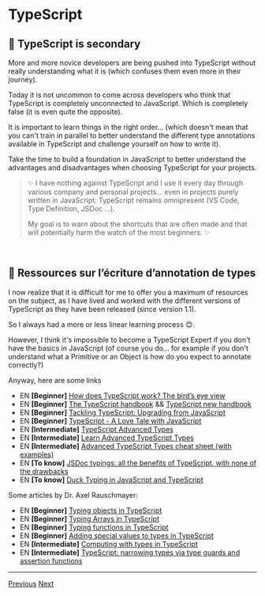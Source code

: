 # TypeScript

## 🙊 TypeScript is secondary
More and more novice developers are being pushed into TypeScript without really understanding what it is (which confuses them even more in their journey).

Today it is not uncommon to come across developers who think that TypeScript is completely unconnected to JavaScript. Which is completely false (it is even quite the opposite).

It is important to learn things in the right order... (which doesn't mean that you can't train in parallel to better understand the different type annotations available in TypeScript and challenge yourself on how to write it).

Take the time to build a foundation in JavaScript to better understand the advantages and disadvantages when choosing TypeScript for your projects.

> ✨ I have nothing against TypeScript and I use it every day through various company and personal projects... even in projects purely written in JavaScript: TypeScript remains omnipresent (VS Code, Type Definition, JSDoc ...). 
>
>  My goal is to warn about the shortcuts that are often made and that will potentially harm the watch of the most beginners. ✨

&nbsp;
## 🐲 Ressources sur l’écriture d’annotation de types

I now realize that it is difficult for me to offer you a maximum of resources on the subject, as I have lived and worked with the different versions of TypeScript as they have been released (since version 1.1).

So I always had a more or less linear learning process 😊.

However, I think it's impossible to become a TypeScript Expert if you don't have the basics in JavaScript (of course you do... for example if you don't understand what a Primitive or an Object is how do you expect to annotate correctly?)

Anyway, here are some links


- EN  **[Beginner]** [How does TypeScript work? The bird’s eye view](https://2ality.com/2020/04/typescript-workflows.html)
- EN  **[Beginner]** [The TypeScript handbook](https://www.typescriptlang.org/docs/handbook/intro.html) && [TypeScript new handbook](https://github.com/microsoft/TypeScript-New-Handbook)
- EN  **[Beginner]** [Tackling TypeScript: Upgrading from JavaScript](https://exploringjs.com/tackling-ts/index.html)
- EN  **[Beginner]** [TypeScript - A Love Tale with JavaScript](https://www.youtube.com/watch?v=9YOHg3rt3W8)
- EN  **[Intermediate]** [TypeScript Advanced Types](https://www.typescriptlang.org/docs/handbook/advanced-types.html)
- EN  **[Intermediate]** [Learn Advanced TypeScript Types](https://medium.com/free-code-camp/typescript-curry-ramda-types-f747e99744ab)
- EN  **[Intermediate]** [Advanced TypeScript Types cheat sheet (with examples)](https://dev.to/ibrahima92/advanced-typescript-types-cheat-sheet-with-examples-5414)
- EN  **[To know]** [JSDoc typings: all the benefits of TypeScript, with none of the drawbacks](https://gils-blog.tayar.org/posts/jsdoc-typings-all-the-benefits-none-of-the-drawbacks/)
- EN  **[To know]** [Duck Typing in JavaScript and TypeScript](https://blog.bitsrc.io/duck-typing-in-javascript-and-typescript-7cc834fadd64)

Some articles by Dr. Axel Rauschmayer:

- EN  **[Beginner]** [Typing objects in TypeScript](https://2ality.com/2020/01/typing-objects-typescript.html)
- EN  **[Beginner]** [Typing Arrays in TypeScript](https://2ality.com/2020/02/typing-arrays-typescript.html)
- EN  **[Beginner]** [Typing functions in TypeScript](https://2ality.com/2020/04/typing-functions-typescript.html)
- EN  **[Beginner]** [Adding special values to types in TypeScript](https://2ality.com/2020/01/special-values-typescript.html)
- EN  **[Intermediate]** [Computing with types in TypeScript](https://2ality.com/2020/06/computing-with-types.html)
- EN  **[Intermediate]** [TypeScript: narrowing types via type guards and assertion functions](https://2ality.com/2020/06/type-guards-assertion-functions-typescript.html)

---

[Previous](./introduction.md)
[Next](./../nodejs/introduction.md)
